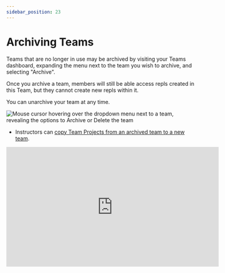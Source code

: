 ```yaml
---
sidebar_position: 23
---
```


# Archiving Teams

Teams that are no longer in use may be archived by visiting your Teams dashboard, expanding the menu next to the team you wish to archive, and selecting "Archive".

Once you archive a team, members will still be able access repls created in this Team, but they cannot create new repls within it.

You can unarchive your team at any time.

![Mouse cursor hovering over the dropdown menu next to a team, revealing the options to Archive or Delete the team](https://docimg.replit.com/images/teamsForEducation/teamarchive.png)

- Instructors can [copy Team Projects from an archived team to a new team](/teams-edu/copying-projects-other-teams).

<iframe width="560" height="315" src="https://www.youtube.com/embed/Om-YChvLfpY" title="YouTube video player" frameborder="0" allow="accelerometer; autoplay; clipboard-write; encrypted-media; gyroscope; picture-in-picture" allowfullscreen></iframe>
